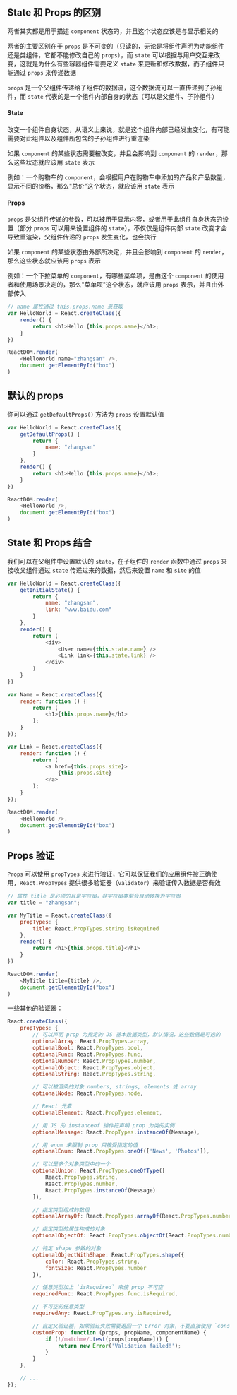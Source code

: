 ## State 和 Props 的区别

两者其实都是用于描述 `component` 状态的，并且这个状态应该是与显示相关的

两者的主要区别在于 `props` 是不可变的（只读的，无论是将组件声明为功能组件还是类组件，它都不能修改自己的 `props`），而 `state` 可以根据与用户交互来改变，这就是为什么有些容器组件需要定义 `state` 来更新和修改数据，而子组件只能通过 `props` 来传递数据

`props` 是一个父组件传递给子组件的数据流，这个数据流可以一直传递到子孙组件，而 `state` 代表的是一个组件内部自身的状态（可以是父组件、子孙组件）

#### State

改变一个组件自身状态，从语义上来说，就是这个组件内部已经发生变化，有可能需要对此组件以及组件所包含的子孙组件进行重渲染

如果 `component` 的某些状态需要被改变，并且会影响到 `component` 的 `render`，那么这些状态就应该用 `state` 表示

例如：一个购物车的 `component`，会根据用户在购物车中添加的产品和产品数量，显示不同的价格，那么"总价"这个状态，就应该用 `state` 表示

#### Props

`props` 是父组件传递的参数，可以被用于显示内容，或者用于此组件自身状态的设置（部分 `props` 可以用来设置组件的 `state`），不仅仅是组件内部 `state` 改变才会导致重渲染，父组件传递的 `props` 发生变化，也会执行

如果 `component` 的某些状态由外部所决定，并且会影响到 `component` 的 `render`，那么这些状态就应该用 `props` 表示

例如：一个下拉菜单的 `component`，有哪些菜单项，是由这个 `component` 的使用者和使用场景决定的，那么"菜单项"这个状态，就应该用 `props` 表示，并且由外部传入

```js
// name 属性通过 this.props.name 来获取
var HelloWorld = React.createClass({
    render() {
        return <h1>Hello {this.props.name}</h1>;
    }
})

ReactDOM.render(
    <HelloWorld name="zhangsan" />,
    document.getElementById("box")
)
```



## 默认的 props

你可以通过 `getDefaultProps()` 方法为 `props` 设置默认值

```js
var HelloWorld = React.createClass({
    getDefaultProps() {
        return {
            name: "zhangsan"
        }
    },
    render() {
        return <h1>Hello {this.props.name}</h1>;
    }
})

ReactDOM.render(
    <HelloWorld />,
    document.getElementById("box")
)
```



## State 和 Props 结合

我们可以在父组件中设置默认的 `state`，在子组件的 `render` 函数中通过 `props` 来接收父组件通过 `state` 传递过来的数据，然后来设置 `name` 和 `site` 的值

```js
var HelloWorld = React.createClass({
    getInitialState() {
        return {
            name: "zhangsan",
            link: "www.baidu.com"
        }
    },
    render() {
        return (
            <div>
                <User name={this.state.name} />
                <Link link={this.state.link} />
            </div>
        )
    }
})

var Name = React.createClass({
    render: function () {
        return (
            <h1>{this.props.name}</h1>
        );
    }
});

var Link = React.createClass({
    render: function () {
        return (
            <a href={this.props.site}>
                {this.props.site}
            </a>
        );
    }
});

ReactDOM.render(
    <HelloWorld />,
    document.getElementById("box")
)
```




## Props 验证

`Props` 可以使用 `propTypes` 来进行验证，它可以保证我们的应用组件被正确使用，`React.PropTypes` 提供很多验证器（`validator`）来验证传入数据是否有效

```js
// 属性 title 是必须的且是字符串，非字符串类型会自动转换为字符串
var title = "zhangsan";

var MyTitle = React.createClass({
    propTypes: {
        title: React.PropTypes.string.isRequired
    },
    render() {
        return <h1>{this.props.title}</h1>
    }
})

ReactDOM.render(
    <MyTitle title={title} />,
    document.getElementById("box")
)
```

一些其他的验证器：

```js
React.createClass({
    propTypes: {
        // 可以声明 prop 为指定的 JS 基本数据类型，默认情况，这些数据是可选的
        optionalArray: React.PropTypes.array,
        optionalBool: React.PropTypes.bool,
        optionalFunc: React.PropTypes.func,
        optionalNumber: React.PropTypes.number,
        optionalObject: React.PropTypes.object,
        optionalString: React.PropTypes.string,

        // 可以被渲染的对象 numbers, strings, elements 或 array
        optionalNode: React.PropTypes.node,

        // React 元素
        optionalElement: React.PropTypes.element,

        // 用 JS 的 instanceof 操作符声明 prop 为类的实例
        optionalMessage: React.PropTypes.instanceOf(Message),

        // 用 enum 来限制 prop 只接受指定的值
        optionalEnum: React.PropTypes.oneOf(['News', 'Photos']),

        // 可以是多个对象类型中的一个
        optionalUnion: React.PropTypes.oneOfType([
            React.PropTypes.string,
            React.PropTypes.number,
            React.PropTypes.instanceOf(Message)
        ]),

        // 指定类型组成的数组
        optionalArrayOf: React.PropTypes.arrayOf(React.PropTypes.number),

        // 指定类型的属性构成的对象
        optionalObjectOf: React.PropTypes.objectOf(React.PropTypes.number),

        // 特定 shape 参数的对象
        optionalObjectWithShape: React.PropTypes.shape({
            color: React.PropTypes.string,
            fontSize: React.PropTypes.number
        }),

        // 任意类型加上 `isRequired` 来使 prop 不可空
        requiredFunc: React.PropTypes.func.isRequired,

        // 不可空的任意类型
        requiredAny: React.PropTypes.any.isRequired,

        // 自定义验证器，如果验证失败需要返回一个 Error 对象，不要直接使用 `console.warn` 或抛异常，因为这样 `oneOfType` 会失效
        customProp: function (props, propName, componentName) {
            if (!/matchme/.test(props[propName])) {
                return new Error('Validation failed!');
            }
        }
    },

    // ...
});
```
